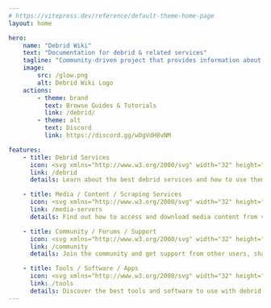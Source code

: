 ```yaml
---
# https://vitepress.dev/reference/default-theme-home-page
layout: home

hero:
    name: "Debrid Wiki"
    text: "Documentation for debrid & related services"
    tagline: "Community-driven project that provides information about debrid services and related tools"
    image:
        src: /glow.png
        alt: Debrid Wiki Logo
    actions:
        - theme: brand
          text: Browse Guides & Tutorials
          link: /debrid/
        - theme: alt
          text: Discord
          link: https://discord.gg/wDgVdH8vNM

features:
    - title: Debrid Services
      icon: <svg xmlns="http://www.w3.org/2000/svg" width="32" height="32" viewBox="0 0 24 24"><path fill="currentColor" d="M12 19c0 .34.03.67.08 1H6.5c-1.5 0-2.81-.5-3.89-1.57C1.54 17.38 1 16.09 1 14.58c0-1.3.39-2.46 1.17-3.48S4 9.43 5.25 9.15c.42-1.53 1.25-2.77 2.5-3.72S10.42 4 12 4c1.95 0 3.6.68 4.96 2.04C18.32 7.4 19 9.05 19 11c1.15.13 2.1.63 2.86 1.5c.06.05.1.13.14.19c-.9-.44-1.92-.69-3-.69c-3.87 0-7 3.13-7 7m11.83 1.64l-1 1.73c-.07.13-.2.13-.33.13l-1.23-.5c-.27.18-.54.34-.84.47l-.19 1.32c-.02.12-.13.21-.24.21h-2c-.14 0-.24-.09-.26-.21l-.19-1.32c-.31-.12-.59-.29-.85-.47l-1.24.5c-.12 0-.25 0-.31-.13l-1-1.73a.26.26 0 0 1 .06-.32l1.06-.82a4.193 4.193 0 0 1 0-1l-1.06-.82a.248.248 0 0 1-.06-.32l1-1.73c.07-.13.2-.13.31-.13l1.24.5c.26-.18.55-.34.85-.47l.19-1.32A.26.26 0 0 1 18 14h2c.11 0 .22.09.23.21l.19 1.32c.31.12.58.29.85.47l1.23-.5c.13 0 .26 0 .32.13l1 1.73c.06.11.03.24-.06.32l-1.06.82c.03.17.04.33.04.5s-.02.33-.04.5l1.07.82c.09.08.12.21.06.32M20.5 19c0-.83-.68-1.5-1.5-1.5s-1.5.67-1.5 1.5s.66 1.5 1.5 1.5s1.5-.67 1.5-1.5"/></svg>
      link: /debrid
      details: Learn about the best debrid services and how to use them to download files from file hosting sites.

    - title: Media / Content / Scraping Services
      icon: <svg xmlns="http://www.w3.org/2000/svg" width="32" height="32" viewBox="0 0 24 24"><g fill="none" stroke="currentColor" stroke-width="1.5"><path stroke-linecap="round" stroke-linejoin="round" d="M7 21h10M13.5 7v4m0 2v-2m0 0l1.37-1.566M17 7l-2.13 2.434m0 0L17 13M9.5 7l-3 4.5H10V13"/><path d="M2 16.4V3.6a.6.6 0 0 1 .6-.6h18.8a.6.6 0 0 1 .6.6v12.8a.6.6 0 0 1-.6.6H2.6a.6.6 0 0 1-.6-.6Z"/></g></svg>
      link: /media-servers
      details: Find out how to access and download media content from various sources, including streaming services and torrent sites.

    - title: Community / Forums / Support
      icon: <svg xmlns="http://www.w3.org/2000/svg" width="32" height="32" viewBox="0 0 24 24"><path fill="none" stroke="currentColor" stroke-linecap="round" stroke-linejoin="round" stroke-width="1.5" d="M7 18v-1a5 5 0 0 1 5-5v0a5 5 0 0 1 5 5v1M1 18v-1a3 3 0 0 1 3-3v0m19 4v-1a3 3 0 0 0-3-3v0m-8-2a3 3 0 1 0 0-6a3 3 0 0 0 0 6m-8 2a2 2 0 1 0 0-4a2 2 0 0 0 0 4m16 0a2 2 0 1 0 0-4a2 2 0 0 0 0 4"/></svg>
      link: /community
      details: Join the community and get support from other users, share your knowledge and help others with their questions.

    - title: Tools / Software / Apps
      icon: <svg xmlns="http://www.w3.org/2000/svg" width="32" height="32" viewBox="0 0 32 32"><path fill="currentColor" d="m23.1 16l6.3-6.3c.8-.8.8-2 0-2.8l-4.2-4.2c-.8-.8-2-.8-2.8 0L16 8.9L9.7 2.6c-.8-.8-2-.8-2.8 0L2.6 6.8c-.8.8-.8 2 0 2.8L8.9 16L2 22.9V30h7.1l6.9-6.9l6.3 6.3c.8.8 2 .8 2.8 0l4.2-4.2c.8-.8.8-2 0-2.8zm.7-12L28 8.2l-6.3 6.3l-4.2-4.2zM8.2 28H4v-4.2l6.3-6.3l4.2 4.2zm15.6 0L4 8.2L8.2 4l3.5 3.5l-2.1 2.1L11 11l2.1-2.1l4.2 4.2l-2.1 2.1l1.4 1.4l2.1-2.1l4.2 4.2l-1.9 2.2l1.4 1.4l2.1-2.1l3.5 3.5z"/></svg>
      link: /tools
      details: Discover the best tools and software to use with debrid services, including download managers and media players.
---
```

